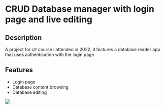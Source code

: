 # CRUD Database manager with login page and live editing
## Description
 A project for c# course i attended in 2022, it features a database reader app that uses authentication with the login page

 ## Features
 <ul>
   <li>Login page</li>
   <li>Database content browsing</li>
   <li>Database editing</li>
 </ul>
<img src="https://qu.ax/xftf.png">
